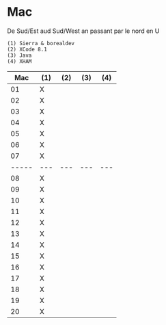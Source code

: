 # Mac

De Sud/Est aud Sud/West an passant par le nord en U

```
(1) Sierra & borealdev
(2) XCode 8.1
(3) Java
(4) XHAM
```

| Mac |(1)|(2)|(3)|(4)|  
|-----|---|---|---|---|  
|  01 | X |   |   |   |  
|  02 | X |   |   |   |
|  03 | X |   |   |   |
|  04 | X |   |   |   |
|  05 | X |   |   |   |
|  06 | X |   |   |   |
|  07 | X |   |   |   |
|-----|---|---|---|---|  
|  08 | X |   |   |   |
|  09 | X |   |   |   |
|  10 | X |   |   |   |
|  11 | X |   |   |   |
|  12 | X |   |   |   |
|  13 | X |   |   |   |
|  14 | X |   |   |   |
|  15 | X |   |   |   |
|  16 | X |   |   |   |
|  17 | X |   |   |   |
|  18 | X |   |   |   |
|  19 | X |   |   |   |
|  20 | X |   |   |   |



